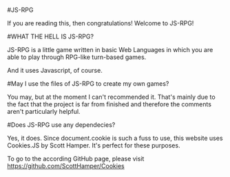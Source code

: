 #JS-RPG 
 
If you are reading this, then congratulations! Welcome to JS-RPG!



#WHAT THE HELL IS JS-RPG? 

JS-RPG is a little game written in basic Web Languages in which you are able to play through RPG-like turn-based games.

And it uses Javascript, of course.



#May I use the files of JS-RPG to create my own games?

You may, but at the moment I can't recommended it. That's mainly due to the fact that the project is far from finished and therefore the comments aren't particularly helpful.



#Does JS-RPG use any dependecies?

Yes, it does. Since document.cookie is such a fuss to use, this website uses Cookies.JS by Scott Hamper. 
It's perfect for these purposes.

To go to the according GitHub page, please visit https://github.com/ScottHamper/Cookies

